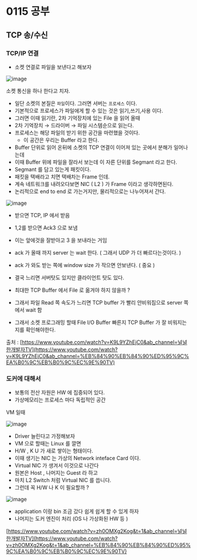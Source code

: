 # 0115 공부

## TCP 송/수신

### TCP/IP 연결

- 소켓 연결로 파일을 보낸다고 해보자

![image](https://user-images.githubusercontent.com/5876149/212533873-b40ed75e-d768-4eea-b7ee-0d062052e993.png)

소켓 통신을 하나 한다고 치자.

- 일단 소켓의 본질은 `파일`이다. 그러면 서버는 `프로세스` 이다.
- 기본적으로 프로세스가 파일에게 할 수 있는 것은 읽기,쓰기,사용 이다.
- 그러면 이때 읽기란, 2차 기억장치에 있는 File 을 읽어 올때
- 2차 기억장치 → 드라이버 → 파일 시스템순으로 읽는다.
- 프로세스는 해당 파일의 받기 위한 공간을 마련했을 것이다.
    - 이 공간은 우리는 Buffer 라고 한다.
- Buffer 단위로 읽어 온뒤에 소켓의 TCP 연결이 이어져 있는 곳에서 분해가 일어나는데
- 이때 Buffer 위에 파일을 잘라서 보는데 이 자른 단위를 Segmant 라고 한다.
- Segmant 를 담고 있는게 패킷이다.
- 패킷을 택배라고 치면 택배차는 Frame 인데.
- 계속 네트워크를 내려오다보면 NIC ( L2 ) 가 Frame 이라고 생각하면된다.
- 논리적으로 end to end 로 가는거지만, 물리적으로는 나누어져서 간다.

![image](https://user-images.githubusercontent.com/5876149/212533881-e1b82e8c-c388-4a49-9a38-2a665e5245ed.png)

- 받으면 TCP, IP 에서 받음
- 1,2를 받으면 Ack3 으로 보냄
- 이는 앞에것을 잘받아고 3 을 보내라는 거임
- ack 가 올때 까지 server 는 wait 한다. ( 그래서 UDP 가 더 빠르다는것이다. )
- ack 가 와도 받는 쪽에 window size 가 작으면 안보낸다. ( 중요 )
- 결국 느리면 서버탓도 있지만 클라이언트 탓도 있다.
- 최대한 TCP Buffer 에서 File 로 옮겨야 하지 않을까 ?
- 그래서 파일 Read 쪽 속도가 느리면 TCP buffer 가 빨리 안비워짐으로 server 쪽에서 wait 함

- 그래서 소켓 프로그래밍 할때 File I/O Buffer 빠른지 TCP Buffer 가 잘 비워지는지를 확인해야한다.

출처 : [https://www.youtube.com/watch?v=K9L9YZhEjC0&ab_channel=널널한개발자TV](https://www.youtube.com/watch?v=K9L9YZhEjC0&ab_channel=%EB%84%90%EB%84%90%ED%95%9C%EA%B0%9C%EB%B0%9C%EC%9E%90TV)

### 도커에 대해서

- 보통의 전산 자원은 HW 에 집중되어 있다.
- 가상메모리는 프로세스 마다 독립적인 공간

VM 일때

![image](https://user-images.githubusercontent.com/5876149/212533932-5409b8e0-4d5f-4338-9a6a-6e9591422bdf.png)

- Driver 늘린다고 가정해보자
- VM 으로 할때는 Linux 를 깔면
- H/W , K U 가 새로 쌓이는 형태이다.
- 이때 생기는 NIC 는 가상의 Network inteface Card 이다.
- Virtual NIC 가 생겨서 이것으로 나간다
- 원본은 Host , 나머지는 Guest 라 하고
- 마치 L2 Switch 처럼 Virtual NIC 를 씁니다.
- 그런데 꼭 H/W 나 K 이 필요할까 ?

![image](https://user-images.githubusercontent.com/5876149/212533940-c73bd57e-6c8f-4581-a9a9-497e06b66a6f.png)

- application 이랑 bin 조금 갔다 쉽게 쉽게 할 수 있게 하자
- 나머지는 도커 엔진이 처리 (OS 나 가상화된 HW 등 )

[https://www.youtube.com/watch?v=zh0OMXg2Kog&t=1&ab_channel=널널한개발자TV](https://www.youtube.com/watch?v=zh0OMXg2Kog&t=1&ab_channel=%EB%84%90%EB%84%90%ED%95%9C%EA%B0%9C%EB%B0%9C%EC%9E%90TV)

